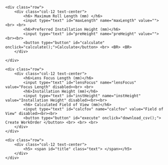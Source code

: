
<html lang="en">
<head>
    <title>HMD2048 Calculation</title>
    <meta charset="utf-8">
    <meta name="viewport" content="width=device-width, initial-scale=1">
    <!-- Latest compiled and minified CSS -->
    <link rel="stylesheet"
          href="https://maxcdn.bootstrapcdn.com/bootstrap/4.4.1/css/bootstrap.min.css">
    <!-- jQuery library -->
    <script src="https://ajax.googleapis.com/ajax/libs/jquery/3.4.1/jquery.min.js"></script>
    <!-- Popper JS -->
    <script src="https://cdnjs.cloudflare.com/ajax/libs/popper.js/1.16.0/umd/popper.min.js"></script>
    <!-- Latest compiled JavaScript -->
    <script src="https://maxcdn.bootstrapcdn.com/bootstrap/4.4.1/js/bootstrap.min.js"></script>
</head>

<body>

    <div class="row">
        <div class="col-12 text-center">
            <h6> Maximum Roll Length (mm) </h6>
            <input type="text" id="maxLength" name="maxLength" value=""><br> <br>
            <h6>Preferred Installation Height (mm)</h6>
            <input type="text" id="preHeight" name="preHeight" value=""><br><br>
            <button type="button" id="calculate" onclick="calculate();">Calculate</button> <br> <BR> <BR>
        </div>

    </div>

    <div class="row">
        <div class="col-12 text-center">
            <h6>Lens Focus Length (mm)</h6>
            <input type="text" id="lensFocus" name="lensFocus" value="Focus Length" disabled><br> <br>
            <h6>Installation Height (mm)</h6>
            <input type="text" id="instHeight" name="instHeight" value="Installation Height" disabled><br><br>
            <h6> Calculated Field of View (mm)</h6>
            <input type="text" id="calcfov" name="calcfov" value="Field of View" disabled><br><br>
            <button type="button" id="execute" onclick="download_csv();"> Create WorkOrder </button> <br> <br> <br>
        </div>
    </div>

    <div class="row">
        <div class="col-12 text-center">
            <h5> <span id="title" class="text"> </span></h5>
        </div>
    </div>

</body>
</html>


<script>


    var PreferredHeight
    var Angle
    var LensFocusLength
    var InstallationHeight
    var MaximumLength
    var CalculateFieldofView
        var HMD2048Table = [
            ['1', 'M', '1', 'EA', 'HMD2048-TBA', 'ACCUSCAN SYSTEM', ' ', 'MFG', ' ', ' ', ' ', ' ', ' '],
            ['2', 'M1', '1', 'EA', 'PL054588', ' ', ' ', 'STK', ' ', ' ', ' ', ' ', '1'],
            ['3', 'M2', '1', 'EA', ' ', ' ', ' ', 'STK', ' ', ' ', ' ', ' ', '1'],
            ['4', 'M3', '1', 'EA', 'PL054836', 'Nozzle Assembly', ' ', 'STK', ' ', ' ', ' ', ' ', '1'],
            ['5', 'M4', '1', 'EA', 'PL054854', 'Mounting Bracket   ', ' ', 'STK', ' ', ' ', ' ', ' ', '1'],
            ['6', 'M5', '1', 'EA', 'PL057355', 'Junction Box WITH Serial Server', ' ', 'STK', ' ', ' ', ' ', ' ', '1'],
            ['7', 'M6', '1', 'EA', 'PL053322-15M', 'HMD2048 Cable Assembly 15m', ' ', 'STK', ' ', ' ', ' ', ' ', '1'],
            ['8', 'M7', '1', 'EA', 'PL054926', 'HMD2048 Accessory Kit', ' ', 'STK', ' ', ' ', ' ', ' ', '1'],
            ['9', 'M8', '1', 'EA', '054908-1', ' UAP HMD2048 Rev.C & User Manual on CD ', ' ', 'STK', ' ', ' ', ' ', ' ', '1'],
            ['10', 'M9', '1', 'EA', 'PL055980', ' HMD2048 Heat insulation and Reflector', ' ', 'STK', ' ', ' ', ' ', ' ', '1'],
            ['11', ' ', ' ', ' ', ' ', ' ', ' ', ' ', ' ', ' ', ' ', ' ', ' '],
            ['12', 'H', ' ', ' ', ' ', 'ENGINEERING SERVICES', ' ', ' ', ' ', ' ', ' ', ' ', ' '],
            ['13', 'H1', '1', 'EA', ' ', ' Project Engineering', ' ', 'ENG ', ' ', ' ', ' ', ' ', ' '],
            ['14', ' ', ' ', ' ', ' ', ' ', ' ', ' ', ' ', ' ', ' ', ' ', ' '],
            ['15', 'J', ' ', ' ', ' ', 'COMMISSIONING AND TRAINING ', ' ', ' ', ' ', ' ', ' ', ' ', ' '],
            ['16', 'J1', '1', 'EA', ' ', ' see  Field Service TBA', ' ', 'ENG ', ' ', ' ', ' ', ' ', ' '],
            ['17', ' ', ' ', ' ', ' ', ' ', ' ', ' ', ' ', ' ', ' ', ' ', ' '],
            ['18', 'K', ' ', ' ', ' ', 'DOCUMENTATION', ' ', ' ', ' ', ' ', ' ', ' ', ' '],
            ['19', 'K1', '1', 'EA', '90386', ' Accuscan HMD2048 User Manual   ', ' ', 'ENG ', ' ', ' ', ' ', ' ', ' '],
            ['20', 'K2', '1', 'EA', '58960', ' Accuscan HMD2048 System Drawing Package', ' ', 'REF ', ' ', ' ', ' ', ' ', ' '],
            ['21', 'K3', '1', 'EA', '054908-1', ' UAP HMD2048 Rev. C & User Manual on CD ', ' ', 'REF', ' ', ' ', ' ', ' ', ''],
            ['22', ' ', ' ', ' ', ' ', ' ', ' ', ' ', ' ', ' ', ' ', ' ', ' '],
            ['23', 'T', ' ', ' ', ' ', 'ADDITIONAL PRODUCTION TESTING', ' ', ' ', ' ', ' ', ' ', ' ', ' ']

        ];

    function calculate(){
        LensFocusLength=50
        Angle=32
        PreferredHeight= document.getElementById("preHeight").value
        MaximumLength= document.getElementById("maxLength").value

        // calculated installation
        InstallationHeight= 1/2 * (MaximumLength*1.1)/Math.tan(Angle/2 * Math.PI/180) + LensFocusLength + 112.6


        if ((PreferredHeight>=3000) && (PreferredHeight<InstallationHeight)) {
            LensFocusLength=40
            Angle=39
            InstallationHeight= 1/2 * (MaximumLength*1.1)/Math.tan(Angle/2 * Math.PI/180) + LensFocusLength + 112.6
        }

        InstallationHeight=Math.round(InstallationHeight/10 ) * 10

        if ((PreferredHeight>=3000) && (InstallationHeight<PreferredHeight)) {
            InstallationHeight=PreferredHeight
        }


       if ((InstallationHeight>4500) && (PreferredHeight<3000)) {
            LensFocusLength=40
            Angle=39
            InstallationHeight= 1/2 * (MaximumLength*1.1)/Math.tan(Angle/2 * Math.PI/180) + LensFocusLength + 112.6
        }

        InstallationHeight = Math.round(InstallationHeight)

        if (InstallationHeight<3000){
            InstallationHeight=3000
        }

        CalculateFieldofView= 2 * (InstallationHeight-LensFocusLength-112.6) * Math.tan (Angle/2 * Math.PI/180)
        CalculateFieldofView= Math.round(CalculateFieldofView)-1

        document.getElementById("lensFocus").value=LensFocusLength
        document.getElementById("calcfov").value= CalculateFieldofView
        document.getElementById("instHeight").value= InstallationHeight

        HMD2048Table[1][5] = "HMD2048 Camera Assembly (Installation Height:" + InstallationHeight + 'mm)'

        if (LensFocusLength == 40) {
            HMD2048Table[2][4] = "PL056193-IR"
            HMD2048Table[2][5] = "Optics Kit Assembly 40mm IR"
        } else {
            HMD2048Table[2][4] = "PL056194-IR"
            HMD2048Table[2][5] = "Optics Kit Assembly 50mm IR"
        }
    }

        function download_csv() {
            var csv = 'HMD2048,Item,QTY,UOM,PartNumber,Description,SN,Status,FolderDate,MFGDate,ShipDate,Tran,Crate\n';
            HMD2048Table.forEach(function (row) {
                csv += row.join(',');
                csv += "\n";
            });

            console.log(csv);
            var hiddenElement = document.createElement('a');
            hiddenElement.href = 'data:text/csv;charset=utf-8,' + encodeURI(csv);
            hiddenElement.target = '_blank';
            hiddenElement.download = 'HMD2048.csv';
            hiddenElement.click();
        }



    function execute(){
        document.getElementById("title").style.color= "red"
        document.getElementById("title").innerHTML= "Thank you! Have a nice day :)"
    }</script>



